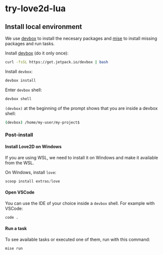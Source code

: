 # try-love2d-lua

## Install local environment

We use [devbox](https://www.jetify.com/devbox) to install the necesary packages
and [mise](https://mise.jdx.dev/) to install missing packages and run tasks.

Install [devbox](https://www.jetify.com/docs/devbox/quickstart/) (do it only once):

```sh
curl -fsSL https://get.jetpack.io/devbox | bash
```

Install `devbox`:

```sh
devbox install
```

Enter `devbox` shell:

```sh
devbox shell
```

`(devbox)` at the beginning of the prompt shows that you are inside a devbox
shell:

```sh
(devbox) /home/my-user/my-project$
```

### Post-install

#### Install Love2D on Windows

If you are using WSL, we need to install it on Windows and make it available from the WSL.

On Windows, install `love`:

```powershell
scoop install extras/love
```

#### Open VSCode

You can use the IDE of your choice inside a `devbox` shell. For example with
VSCode:

```sh
code .
```

#### Run a task

To see available tasks or executed one of them, run with this command:

```sh
mise run
```

